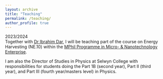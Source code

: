 ```yaml
---
layout: archive
title: "Teaching"
permalink: /teaching/
author_profile: true
---
```


2023/2024  
Together with [Dr Ibrahim Dar](https://www.oe.phy.cam.ac.uk/directory/dr-ibrahim-dar), I will be teaching part of the course on Energy Harvesting (NE.10) within the [MPhil Programme in Micro- & Nanotechnology Enterprise](https://www.msm.cam.ac.uk/pg-study/mphil-programme-micro-nanotechnology-enterprise). 

I am also the Director of Studies in Physics at Selwyn College with responsibilities for students doing the Part 1B (second year), Part II (third year), and Part III (fourth year/masters level) in Physics.
